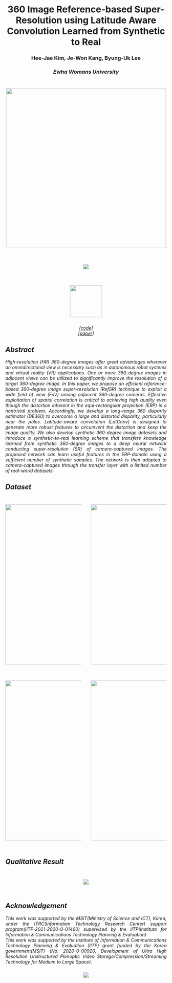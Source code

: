 # <center>360 Image Reference-based Super-Resolution using Latitude Aware Convolution Learned from Synthetic to Real #
  
### <center>Hee-Jae Kim, Je-Won Kang, Byung-Uk Lee ###
### <center><i>Ewha Womans University ###
 
<center><img src="https://user-images.githubusercontent.com/42056469/141900193-de252325-673c-4797-9f1c-ebbcc11666a0.png" width="500" vspace="25px"></center>
    
<center><img src="https://user-images.githubusercontent.com/42056469/142144304-87285e6b-490f-4df4-8b6a-b5ea4b6941b8.png" vspace="25px"></center>

<center><img src="https://user-images.githubusercontent.com/42056469/143158150-7d83e0d3-471c-4b63-acdf-883cbeb29017.png" width="100" vspace="25px"></center>  
<center><a href="https://github.com/iamheejae/Lat360">[code] </a></center>   
<center><a href="https://ieeexplore.ieee.org/stamp/stamp.jsp?tp=&arnumber=9617634">[paper]</a></center>     
    
## Abstract ##
<div style="text-align:justify">
High-resolution (HR) 360-degree images offer great advantages wherever an omnidirectional view is necessary such as in autonomous robot systems and virtual reality (VR) applications. One or more 360-degree images in adjacent views can be utilized to significantly improve the resolution of a target 360-degree image. In this paper, we propose an efficient reference-based 360-degree image super-resolution (RefSR) technique to exploit a wide field of view (FoV) among adjacent 360-degree cameras. Effective exploitation of spatial correlation is critical to achieving high quality even though the distortion inherent in the equi-rectangular projection (ERP) is a nontrivial problem. Accordingly, we develop a long-range 360 disparity estimator (DE360) to overcome a large and distorted disparity, particularly near the poles. Latitude-aware convolution (LatConv) is designed to generate more robust features to circumvent the distortion and keep the image quality. We also develop synthetic 360-degree image datasets and introduce a synthetic-to-real learning scheme that transfers knowledge learned from synthetic 360-degree images to a deep neural network conducting super-resolution (SR) of camera-captured images. The proposed network can learn useful features in the ERP-domain using a sufficient number of synthetic samples. The network is then adapted to camera-captured images through the transfer layer with a limited number of real-world datasets.
</div>

## Dataset ##

<div style="width:47%; float:left;">
<img src="https://user-images.githubusercontent.com/42056469/147187983-95abd413-55b6-425f-8ccb-c9ba21060cb0.gif" width="500" vspace="25px">
<img src="https://user-images.githubusercontent.com/42056469/147187720-00f376d5-739e-4999-b457-e1f5e7530f7c.gif" width="500" vspace="25px">
</div>
<div style="width:47%; float:right;">
<img src="https://user-images.githubusercontent.com/42056469/147187699-ca03abcb-7eae-48db-a6e3-0c0078b9ae0e.gif" width="500" vspace="25px">
<img src="https://user-images.githubusercontent.com/42056469/147187749-e79a8e33-6160-4774-8173-e80e78c93970.gif" width="500" vspace="25px">
</div> 

<div style="clear:both;">
</div>
  
## Qualitative Result ##
<div style="text-align:justify; float:inherit;">  
<center><img src="https://user-images.githubusercontent.com/42056469/141894670-9c616724-0ba8-48b2-bb23-6d02dd053555.png" vspace="25px"></center>
</div>
  
## Acknowledgement ##
<div style="text-align:justify; float:inherit;">  
This work was supported by the MSIT(Ministry of Science and ICT), Korea, under the ITRC(Information Technology Research Center) support program(IITP-2021-2020-0-01460) supervised by the IITP(Institute for Information & Communications Technology Planning & Evaluation)
</div>
<div style="text-align:justify; float:inherit;">  
This work was supported by the Institute of Information & Communications Technology Planning & Evaluation (IITP) grant funded by the Korea government(MSIT) (No. 2020-0-00920, Development of Ultra High Resolution Unstructured Plenoptic Video Storage/Compression/Streaming Technology for Medium to Large Space). 
</div>

<center><img src="https://user-images.githubusercontent.com/42056469/141919797-a847b341-d8ab-42ca-ae80-62be1c041b4e.png" vspace="25px"></center>

